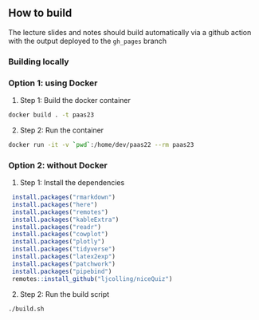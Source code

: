 ## How to build

The lecture slides and notes should build automatically via a github action with
the output deployed to the `gh_pages` branch

### Building locally

### Option 1: using Docker

1. Step 1: Build the docker container

```bash
docker build . -t paas23
```

2. Step 2: Run the container

```bash
docker run -it -v `pwd`:/home/dev/paas22 --rm paas23
```

### Option 2: without Docker

1. Step 1: Install the dependencies 

```r
 install.packages("rmarkdown")
 install.packages("here")
 install.packages("remotes")
 install.packages("kableExtra")
 install.packages("readr")
 install.packages("cowplot")
 install.packages("plotly")
 install.packages("tidyverse")
 install.packages("latex2exp")
 install.packages("patchwork")
 install.packages("pipebind")
 remotes::install_github("ljcolling/niceQuiz")
```

2. Step 2: Run the build script

```bash
./build.sh
```
